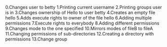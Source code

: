 0.Changes user to betty
1.Printing current username
2.Printing groups user is in
3.Changes ownership of Hello to user betty
4.Creates an empty file hello
5.Adds execute rights to owner of the file hello
6.Adding multiple permissions
7.Execute rights to everybody
8.Adding different permissions
9.Changes mode to the one specified
10.Mirrors modes of fileB to fileA
11.Changing permissions of sub-directories
12.Creating a directory with permissions
13.Change group

